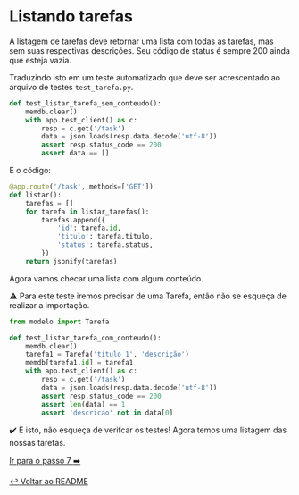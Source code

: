 # Listando tarefas

A listagem de tarefas deve retornar uma lista com todas as tarefas, mas sem suas respectivas descrições. Seu código de status é sempre 200 ainda que esteja vazia.

Traduzindo isto em um teste automatizado que deve ser acrescentado ao arquivo de testes `test_tarefa.py`.

```python
def test_listar_tarefa_sem_conteudo():
    memdb.clear()
    with app.test_client() as c:
        resp = c.get('/task')
        data = json.loads(resp.data.decode('utf-8'))
        assert resp.status_code == 200
        assert data == []

```

E  o código:

```python
@app.route('/task', methods=['GET'])
def listar():
    tarefas = []
    for tarefa in listar_tarefas():
        tarefas.append({
            'id': tarefa.id,
            'titulo': tarefa.titulo,
            'status': tarefa.status,
        })
    return jsonify(tarefas)
```

Agora vamos checar uma lista com algum conteúdo.

:warning: Para este teste iremos precisar de uma Tarefa, então não se esqueça de realizar a importação.

```python
from modelo import Tarefa
```

```python
def test_listar_tarefa_com_conteudo():
    memdb.clear()
    tarefa1 = Tarefa('titulo 1', 'descrição')
    memdb[tarefa1.id] = tarefa1
    with app.test_client() as c:
        resp = c.get('/task')
        data = json.loads(resp.data.decode('utf-8'))
        assert resp.status_code == 200
        assert len(data) == 1
        assert 'descricao' not in data[0]
```

:heavy_check_mark: E isto, não esqueça de verifcar os testes! Agora temos uma listagem das nossas tarefas.

[Ir para o passo 7 :arrow_right:](passo07.md)

[:leftwards_arrow_with_hook: Voltar ao README ](README.md)
